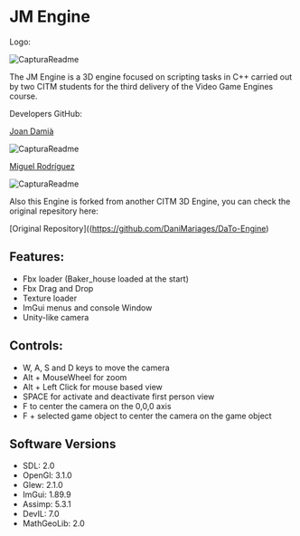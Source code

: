 # JM Engine

Logo:

![CapturaReadme](https://media.discordapp.net/attachments/1046911945695043725/1196885927948193864/JM.png)

The JM Engine is a 3D engine focused on scripting tasks in C++ carried out by two CITM students for the third delivery of the Video Game Engines course.

Developers GitHub:

[Joan Damià](<https://github.com/JoanDamia>)

![CapturaReadme](https://cdn.discordapp.com/attachments/1046911945695043725/1196885928451526717/Joan.png)

[Miguel Rodríguez](<https://github.com/Bankaster>)

![CapturaReadme](https://media.discordapp.net/attachments/1046911945695043725/1196885928812220437/Miguel.png)


Also this Engine is forked from another CITM 3D Engine, you can check the original repesitory here:

[Original Repository]((https://github.com/DaniMariages/DaTo-Engine)


## Features:

- Fbx loader (Baker_house loaded at the start)
- Fbx Drag and Drop
- Texture loader
- ImGui menus and console Window
- Unity-like camera



## Controls:

- W, A, S and D keys to move the camera
- Alt + MouseWheel for zoom
- Alt + Left Click for mouse based view
- SPACE for activate and deactivate first person view
- F to center the camera on the 0,0,0 axis
- F + selected game object to center the camera on the game object



## Software Versions

- SDL: 2.0
- OpenGl: 3.1.0
- Glew: 2.1.0
- ImGui: 1.89.9
- Assimp: 5.3.1
- DevIL: 7.0
- MathGeoLib: 2.0
